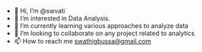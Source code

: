 - 👋 Hi, I’m @swvati
- 👀 I’m interested in Data Analysis.
- 🌱 I’m currently learning various approaches to analyze data
- 💞️ I’m looking to collaborate on any project related to analytics
- 📫 How to reach me swathigbussa@gmail.com

<!---
swvati/swvati is a ✨ special ✨ repository because its `README.md` (this file) appears on your GitHub profile.
You can click the Preview link to take a look at your changes.
--->
